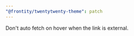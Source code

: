 ```yaml
---
"@frontity/twentytwenty-theme": patch
---
```


Don't auto fetch on hover when the link is external.
